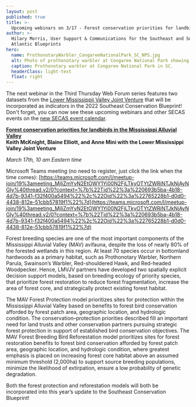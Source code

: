 ```yaml
---
layout: post
published: true
title: >-
  Upcoming webinars on 3/17 - Forest conservation priorities for landbirds in the Mississippi Alluvial Valley
author: >-
  Hilary Morris, User Support & Communications for the Southeast and South
  Atlantic Blueprints
hero:
  name: ProthonotaryWarbler_CongareeNationalPark_SC_NPS.jpg
  alt: Photo of prothonotary warbler at Congaree National Park showing a small yellow bird with dark wings and a dark beak sitting on a branch.
  caption: Prothonotary warbler at Congaree National Park in SC.
  headerClass: light-text
  float: right
---
```

The next webinar in the Third Thursday Web Forum series features two datasets from the [Lower Mississippii Valley Joint Venture](https://www.lmvjv.org/) that will be incorporated as indicators in the 2022 Southeast Conservation Blueprint! Don't forget, you can now see these upcoming webinars and other SECAS events on the [new SECAS event calendar](https://secassoutheast.org/events).<!--more-->

**[Forest conservation priorities for landbirds in the Mississippi Alluvial Valley](https://calendar.google.com/calendar/event?eid=Nm1vczNoYXUwbDVjdGNodWw5YXAzdTBlbWsgc2VjYXNzb3V0aGVhc3RAbQ&ctz=America/New_York)<br>
Keith McKnight, Blaine Elliott, and Anne Mini with the Lower Mississippi Valley Joint Venture**

_March 17th, 10 am Eastern time_

Microsoft Teams meeting (no need to register, just click the link when the time comes): [https://teams.microsoft.com/l/meetup-join/19%3ameeting_MjliZmYyN2EtOWY1Yi00N2FjLTkyOTYtZWRiNTJkNjAyNGIy%40thread.v2/0?context=%7b%22Tid%22%3a%220693b5ba-4b18-4d7b-9341-f32f400a5494%22%2c%22Oid%22%3a%22765228b1-d0d0-4438-812e-51cbb57819f1%22%7d](https://teams.microsoft.com/l/meetup-join/19%3ameeting_MjliZmYyN2EtOWY1Yi00N2FjLTkyOTYtZWRiNTJkNjAyNGIy%40thread.v2/0?context=%7b%22Tid%22%3a%220693b5ba-4b18-4d7b-9341-f32f400a5494%22%2c%22Oid%22%3a%22765228b1-d0d0-4438-812e-51cbb57819f1%22%7d)

Forest breeding species are one of the most important components of the Mississippi Alluvial Valley (MAV) avifauna, despite the loss of nearly 80% of the forested wetlands in this region. At least 70 species occur in bottomland hardwoods as a primary habitat, such as Prothonotary Warbler, Northern Parula, Swainson’s Warbler, Red-shouldered Hawk, and Red-headed Woodpecker. Hence, LMVJV partners have developed two spatially explicit decision support models, based on breeding ecology of priority species, that prioritize forest restoration to reduce forest fragmentation, increase the area of forest core, and strategically protect existing forest habitat.

The MAV Forest Protection model prioritizes sites for protection within the Mississippi Alluvial Valley based on benefits to forest bird conservation afforded by forest patch area, geographic location, and hydrologic condition. The conservation–protection priorities described fill an important need for land trusts and other conservation partners pursuing strategic forest protection in support of established bird conservation objectives. The MAV Forest Breeding Bird Reforestation model prioritizes sites for forest restoration benefits to forest bird conservation afforded by forest patch area, geographic location, and hydrologic condition, where greatest emphasis is placed on increasing forest core habitat above an assumed minimum threshold (2,000ha) to support source breeding populations, minimize the likelihood of extirpation, ensure a low probability of genetic degradation.

Both the forest protection and reforestation models will both be incorporated into this year’s update to the Southeast Conservation Blueprint!
